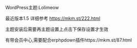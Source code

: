 WordPress主题:Lolimeow

最近版本1.5
详细参考
https://mkm.st/222.html

主题安装后需要再主题设置上点击下保存设置才生效

有带会员中心,需要配合erphpdown插件https://mkm.st/87.html